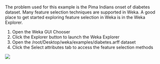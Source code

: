 The problem used for this example is the Pima Indians onset of diabetes dataset. Many feature selection techniques are supported in
Weka. A good place to get started exploring feature selection in Weka is in the Weka Explorer.

1. Open the Weka GUI Chooser
2. Click the Explorer button to launch the Weka Explorer
3. Open the /root/Desktop/weka/examples/diabetes.arff dataset
4. Click the Select attributes tab to access the feature selection methods

![](https://github.com/fenago/katacoda-scenarios/raw/master/machine-learning-mastery-weka/machine-learning-mastery-weka-chapter-13/steps/images/58.png)
